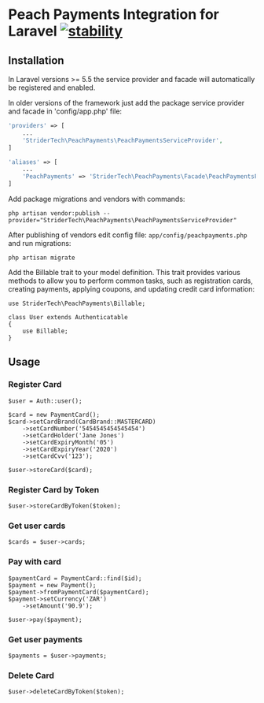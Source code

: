 # Peach Payments Integration for Laravel [![stability][0]][1]

## Installation

In Laravel versions >= 5.5 the service provider and facade will automatically be registered and enabled. 

In older versions of the framework just add the package service provider and facade in 'config/app.php' file:
```php
'providers' => [
    ...
    'StriderTech\PeachPayments\PeachPaymentsServiceProvider',
]

'aliases' => [
    ...
    'PeachPayments' => 'StriderTech\PeachPayments\Facade\PeachPaymentsFacade',
]
```

Add package migrations and vendors with commands:
```
php artisan vendor:publish --provider="StriderTech\PeachPayments\PeachPaymentsServiceProvider"
```
After publishing of vendors edit config file: `app/config/peachpayments.php` and run migrations: 
```
php artisan migrate
```

Add the Billable trait to your model definition. This trait provides various methods to allow you to perform common tasks, such as registration cards, creating payments, applying coupons, and updating credit card information:

```
use StriderTech\PeachPayments\Billable;

class User extends Authenticatable
{
    use Billable;
}
```

## Usage

### Register Card

```
$user = Auth::user();

$card = new PaymentCard();
$card->setCardBrand(CardBrand::MASTERCARD)
    ->setCardNumber('5454545454545454')
    ->setCardHolder('Jane Jones')
    ->setCardExpiryMonth('05')
    ->setCardExpiryYear('2020')
    ->setCardCvv('123');
    
$user->storeCard($card);
```

### Register Card by Token

```
$user->storeCardByToken($token);
```

### Get user cards
```
$cards = $user->cards;
```

### Pay with card
```
$paymentCard = PaymentCard::find($id);
$payment = new Payment();
$payment->fromPaymentCard($paymentCard);
$payment->setCurrency('ZAR')
    ->setAmount('90.9');
    
$user->pay($payment);
```

### Get user payments
```
$payments = $user->payments;
```

### Delete Card

```
$user->deleteCardByToken($token);
```

[0]: https://img.shields.io/badge/stability-experimental-orange.svg?style=flat-square
[1]: https://nodejs.org/api/documentation.html#documentation_stability_index
[2]: https://img.shields.io/github/tag/strider-tech/peach-payments.svg